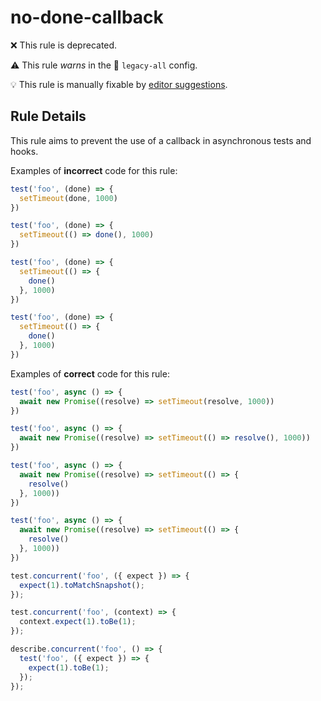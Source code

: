 # no-done-callback

❌ This rule is deprecated.

⚠️ This rule _warns_ in the 💾 `legacy-all` config.

💡 This rule is manually fixable by [editor suggestions](https://eslint.org/docs/latest/use/core-concepts#rule-suggestions).

<!-- end auto-generated rule header -->

## Rule Details

This rule aims to prevent the use of a callback in asynchronous tests and hooks.

Examples of **incorrect** code for this rule:

```js
test('foo', (done) => {
  setTimeout(done, 1000)
})

test('foo', (done) => {
  setTimeout(() => done(), 1000)
})

test('foo', (done) => {
  setTimeout(() => {
	done()
  }, 1000)
})

test('foo', (done) => {
  setTimeout(() => {
	done()
  }, 1000)
})
```

Examples of **correct** code for this rule:

```js
test('foo', async () => {
  await new Promise((resolve) => setTimeout(resolve, 1000))
})

test('foo', async () => {
  await new Promise((resolve) => setTimeout(() => resolve(), 1000))
})

test('foo', async () => {
  await new Promise((resolve) => setTimeout(() => {
	resolve()
  }, 1000))
})

test('foo', async () => {
  await new Promise((resolve) => setTimeout(() => {
	resolve()
  }, 1000))
})

test.concurrent('foo', ({ expect }) => {
  expect(1).toMatchSnapshot();
});

test.concurrent('foo', (context) => {
  context.expect(1).toBe(1);
});

describe.concurrent('foo', () => {
  test('foo', ({ expect }) => {
    expect(1).toBe(1);
  });
});
```
